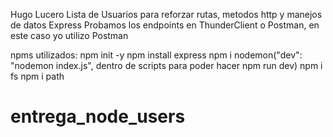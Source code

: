 Hugo Lucero
Lista de Usuarios
para reforzar rutas, metodos http y manejos de datos Express
Probamos los endpoints en ThunderClient o Postman, en este caso yo utilizo Postman

npms utilizados:
npm init -y 
npm install express 
npm i nodemon("dev": "nodemon index.js", dentro de scripts para poder hacer npm run dev)
npm i fs
npm i path 

# entrega_node_users
